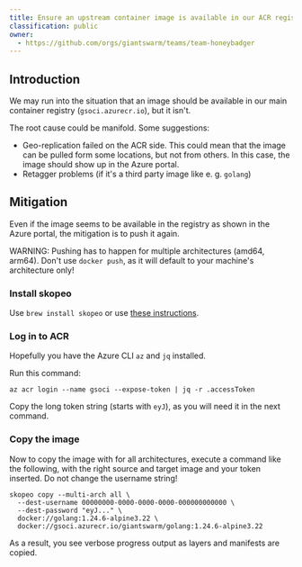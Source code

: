 ```yaml
---
title: Ensure an upstream container image is available in our ACR registry
classification: public
owner:
  - https://github.com/orgs/giantswarm/teams/team-honeybadger
---
```


## Introduction

We may run into the situation that an image should be available in our main container registry (`gsoci.azurecr.io`), but it isn't.

The root cause could be manifold. Some suggestions:

- Geo-replication failed on the ACR side. This could mean that the image can be pulled form some locations, but not from others. In this case, the image should show up in the Azure portal.
- Retagger problems (if it's a third party image like e. g. `golang`)

## Mitigation

Even if the image seems to be available in the registry as shown in the Azure portal, the mitigation is to push it again.

WARNING: Pushing has to happen for multiple architectures (amd64, arm64). Don't use `docker push`, as it will default to your machine's architecture only!

### Install skopeo

Use `brew install skopeo` or use [these instructions](https://github.com/containers/skopeo/blob/main/install.md).

### Log in to ACR

Hopefully you have the Azure CLI `az` and `jq` installed.

Run this command:

```nohighlight
az acr login --name gsoci --expose-token | jq -r .accessToken
```

Copy the long token string (starts with `eyJ`), as you will need it in the next command.

### Copy the image

Now to copy the image with for all architectures, execute a command like the following, with the right source and target image and your token inserted. Do not change the username string!

```nohighlight
skopeo copy --multi-arch all \
  --dest-username 00000000-0000-0000-0000-000000000000 \
  --dest-password "eyJ..." \
  docker://golang:1.24.6-alpine3.22 \
  docker://gsoci.azurecr.io/giantswarm/golang:1.24.6-alpine3.22
```

As a result, you see verbose progress output as layers and manifests are copied.
